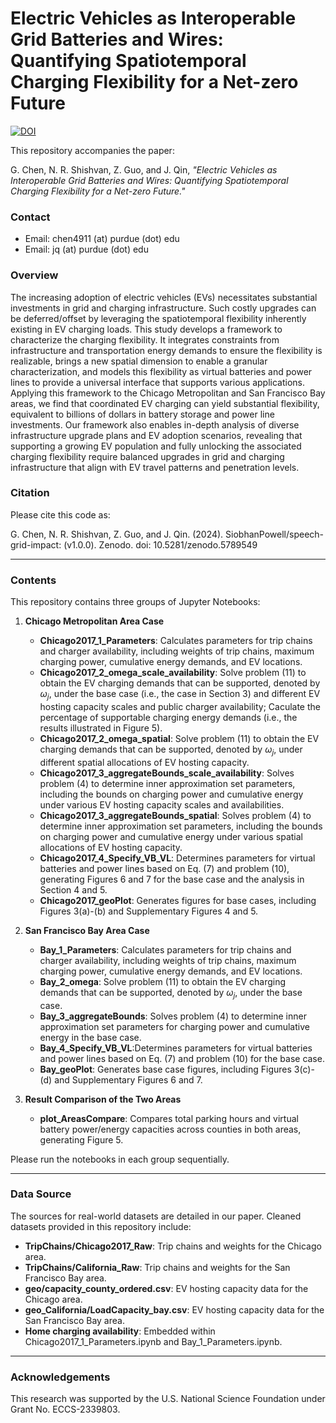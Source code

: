 # Electric Vehicles as Interoperable Grid Batteries and Wires: Quantifying Spatiotemporal Charging Flexibility for a Net-zero Future

[![DOI](https://zenodo.org/badge/888169921.svg)](https://doi.org/10.5281/zenodo.14158753)

This repository accompanies the paper: 


G. Chen, N. R. Shishvan, Z. Guo, and J. Qin, *"Electric Vehicles as Interoperable Grid Batteries and Wires: Quantifying Spatiotemporal Charging Flexibility for a Net-zero Future."*

### Contact
- Email: chen4911 (at) purdue (dot) edu
- Email: jq (at) purdue (dot) edu

### Overview

The increasing adoption of electric vehicles (EVs) necessitates substantial investments in grid and charging infrastructure. Such costly upgrades can be deferred/offset by leveraging the spatiotemporal flexibility inherently existing in EV charging loads. This study develops a framework to characterize the charging flexibility. It integrates constraints from infrastructure and transportation energy demands to ensure the flexibility is realizable, brings a new spatial dimension to enable a granular characterization, and models this flexibility as virtual batteries and power lines to provide a universal interface that supports various applications. Applying this framework to the Chicago Metropolitan and San Francisco Bay areas, we find that coordinated EV charging can yield substantial flexibility, equivalent to billions of dollars in battery storage and power line investments. Our framework also enables in-depth analysis of diverse infrastructure upgrade plans and EV adoption scenarios, revealing that supporting a growing EV population and fully unlocking the associated charging flexibility require balanced upgrades in grid and charging infrastructure that align with EV travel patterns and penetration levels.

### Citation

Please cite this code as:

G. Chen, N. R. Shishvan, Z. Guo, and J. Qin. (2024). SiobhanPowell/speech-grid-impact: (v1.0.0). Zenodo. doi: 10.5281/zenodo.5789549

---

### Contents

This repository contains three groups of Jupyter Notebooks:

1. **Chicago Metropolitan Area Case**
   - **Chicago2017_1_Parameters**: Calculates parameters for trip chains and charger availability, including weights of trip chains, maximum charging power, cumulative energy demands, and EV locations.
   - **Chicago2017_2_omega_scale_availability**: Solve problem (11) to obtain the EV charging demands that can be supported, denoted by $\omega_j$, under the base case (i.e., the case in Section 3) and different EV hosting capacity scales and public charger availability; Caculate the percentage of supportable charging energy demands (i.e., the results illustrated in Figure 5). 
   - **Chicago2017_2_omega_spatial**: Solve problem (11) to obtain the EV charging demands that can be supported, denoted by $\omega_j$, under different spatial allocations of EV hosting capacity.
   - **Chicago2017_3_aggregateBounds_scale_availability**: Solves problem (4) to determine inner approximation set parameters, including the bounds on charging power and cumulative energy under various EV hosting capacity scales and availabilities.
   - **Chicago2017_3_aggregateBounds_spatial**: Solves problem (4) to determine inner approximation set parameters, including the bounds on charging power and cumulative energy under various spatial allocations of EV hosting capacity.
   - **Chicago2017_4_Specify_VB_VL**: Determines parameters for virtual batteries and power lines based on Eq. (7) and problem (10), generating Figures 6 and 7 for the base case and the analysis in Section 4 and 5.
   - **Chicago2017_geoPlot**: Generates figures for base cases, including Figures 3(a)-(b) and Supplementary Figures 4 and 5.

2. **San Francisco Bay Area Case**
   - **Bay_1_Parameters**: Calculates parameters for trip chains and charger availability, including weights of trip chains, maximum charging power, cumulative energy demands, and EV locations.
   - **Bay_2_omega**: Solve problem (11) to obtain the EV charging demands that can be supported, denoted by $\omega_j$, under the base case.
   - **Bay_3_aggregateBounds**: Solves problem (4) to determine inner approximation set parameters for charging power and cumulative energy in the base case.
   - **Bay_4_Specify_VB_VL**:Determines parameters for virtual batteries and power lines based on Eq. (7) and problem (10) for the base case. 
   - **Bay_geoPlot**: Generates base case figures, including Figures 3(c)-(d) and Supplementary Figures 6 and 7.

3. **Result Comparison of the Two Areas**
   - **plot_AreasCompare**: Compares total parking hours and virtual battery power/energy capacities across counties in both areas, generating Figure 5.

Please run the notebooks in each group sequentially.

---

### Data Source

The sources for real-world datasets are detailed in our paper. Cleaned datasets provided in this repository include:
- **TripChains/Chicago2017_Raw**: Trip chains and weights for the Chicago area.
- **TripChains/California_Raw**: Trip chains and weights for the San Francisco Bay area.
- **geo/capacity_county_ordered.csv**: EV hosting capacity data for the Chicago area.
- **geo_California/LoadCapacity_bay.csv**: EV hosting capacity data for the San Francisco Bay area.
- **Home charging availability**: Embedded within Chicago2017_1_Parameters.ipynb and Bay_1_Parameters.ipynb.

---

### Acknowledgements

This research was supported by the U.S. National Science Foundation under Grant No. ECCS-2339803.
